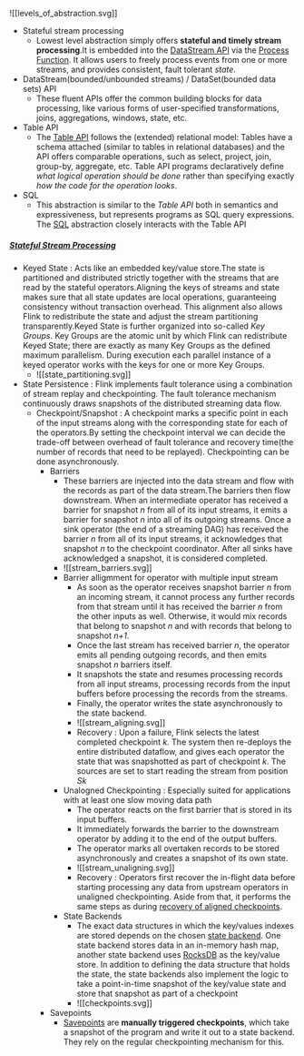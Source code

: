 

![[levels_of_abstraction.svg]]

* Stateful stream processing
	* Lowest level abstraction simply offers **stateful and timely stream processing**.It is embedded into the [DataStream API](https://nightlies.apache.org/flink/flink-docs-release-1.17/docs/dev/datastream/overview/) via the [Process Function](https://nightlies.apache.org/flink/flink-docs-release-1.17/docs/dev/datastream/operators/process_function/). It allows users to freely process events from one or more streams, and provides consistent, fault tolerant _state_.
* DataStream(bounded/unbounded streams) / DataSet(bounded data sets) API
	* These fluent APIs offer the common building blocks for data processing, like various forms of user-specified transformations, joins, aggregations, windows, state, etc.
* Table API
	* The [Table API](https://nightlies.apache.org/flink/flink-docs-release-1.17/docs/dev/table/overview/) follows the (extended) relational model: Tables have a schema attached (similar to tables in relational databases) and the API offers comparable operations, such as select, project, join, group-by, aggregate, etc. Table API programs declaratively define _what logical operation should be done_ rather than specifying exactly _how the code for the operation looks_.
* SQL
	* This abstraction is similar to the _Table API_ both in semantics and expressiveness, but represents programs as SQL query expressions. The [SQL](https://nightlies.apache.org/flink/flink-docs-release-1.17/docs/dev/table/overview/#sql) abstraction closely interacts with the Table API

##### [Stateful Stream Processing](https://nightlies.apache.org/flink/flink-docs-release-1.17/docs/concepts/stateful-stream-processing/#stateful-stream-processing)
* Keyed State : Acts like an embedded key/value store.The state is partitioned and distributed strictly together with the streams that are read by the stateful operators.Aligning the keys of streams and state makes sure that all state updates are local operations, guaranteeing consistency without transaction overhead. This alignment also allows Flink to redistribute the state and adjust the stream partitioning transparently.Keyed State is further organized into so-called _Key Groups_. Key Groups are the atomic unit by which Flink can redistribute Keyed State; there are exactly as many Key Groups as the defined maximum parallelism. During execution each parallel instance of a keyed operator works with the keys for one or more Key Groups.
	* ![[state_partitioning.svg]]
* State Persistence : Flink implements fault tolerance using a combination of stream replay and checkpointing. The fault tolerance mechanism continuously draws snapshots of the distributed streaming data flow. 
	* Checkpoint/Snapshot : A checkpoint marks a specific point in each of the input streams along with the corresponding state for each of the operators.By setting the checkpoint interval we can decide the trade-off between overhead of fault tolerance and recovery time(the number of records that need to be replayed). Checkpointing can be done asynchronously.
		* Barriers
			* These barriers are injected into the data stream and flow with the records as part of the data stream.The barriers then flow downstream. When an intermediate operator has received a barrier for snapshot _n_ from all of its input streams, it emits a barrier for snapshot _n_ into all of its outgoing streams. Once a sink operator (the end of a streaming DAG) has received the barrier _n_ from all of its input streams, it acknowledges that snapshot _n_ to the checkpoint coordinator. After all sinks have acknowledged a snapshot, it is considered completed.
			* ![[stream_barriers.svg]]
			* Barrier alligmment for operator with multiple input stream
				*  As soon as the operator receives snapshot barrier _n_ from an incoming stream, it cannot process any further records from that stream until it has received the barrier _n_ from the other inputs as well. Otherwise, it would mix records that belong to snapshot _n_ and with records that belong to snapshot _n+1_.
				* Once the last stream has received barrier _n_, the operator emits all pending outgoing records, and then emits snapshot _n_ barriers itself.
				* It snapshots the state and resumes processing records from all input streams, processing records from the input buffers before processing the records from the streams.
				* Finally, the operator writes the state asynchronously to the state backend.
				* ![[stream_aligning.svg]]
				* Recovery : Upon a failure, Flink selects the latest completed checkpoint _k_. The system then re-deploys the entire distributed dataflow, and gives each operator the state that was snapshotted as part of checkpoint _k_. The sources are set to start reading the stream from position _Sk_
			* Unalogned Checkpointing : Especially suited for applications with at least one slow moving data path
				* The operator reacts on the first barrier that is stored in its input buffers.
				* It immediately forwards the barrier to the downstream operator by adding it to the end of the output buffers.
				* The operator marks all overtaken records to be stored asynchronously and creates a snapshot of its own state.
				* ![[stream_unaligning.svg]]
				* Recovery : Operators first recover the in-flight data before starting processing any data from upstream operators in unaligned checkpointing. Aside from that, it performs the same steps as during [recovery of aligned checkpoints](https://nightlies.apache.org/flink/flink-docs-release-1.17/docs/concepts/stateful-stream-processing/#recovery).
			* State Backends
				* The exact data structures in which the key/values indexes are stored depends on the chosen [state backend](https://nightlies.apache.org/flink/flink-docs-release-1.17/docs/ops/state/state_backends/). One state backend stores data in an in-memory hash map, another state backend uses [RocksDB](http://rocksdb.org) as the key/value store. In addition to defining the data structure that holds the state, the state backends also implement the logic to take a point-in-time snapshot of the key/value state and store that snapshot as part of a checkpoint
				* ![[checkpoints.svg]]
		* Savepoints
			* [Savepoints](https://nightlies.apache.org/flink/flink-docs-release-1.17/docs/ops/state/savepoints/) are **manually triggered checkpoints**, which take a snapshot of the program and write it out to a state backend. They rely on the regular checkpointing mechanism for this.